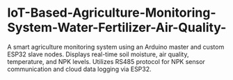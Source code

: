 # IoT-Based-Agriculture-Monitoring-System-Water-Fertilizer-Air-Quality-
A smart agriculture monitoring system using an Arduino master and custom ESP32 slave nodes. Displays real-time soil moisture, air quality, temperature, and NPK levels. Utilizes RS485 protocol for NPK sensor communication and cloud data logging via ESP32.
